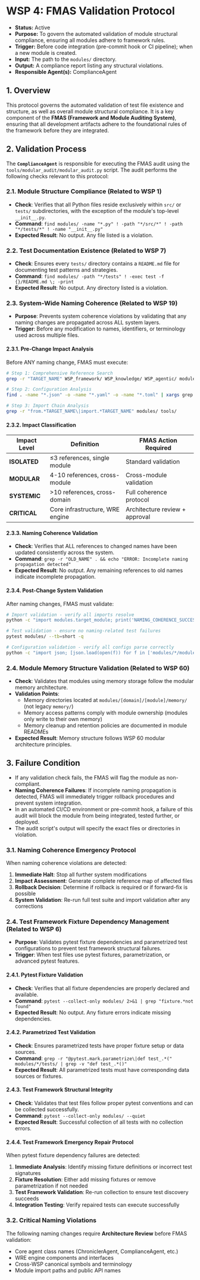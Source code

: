 # WSP 4: FMAS Validation Protocol
- **Status:** Active
- **Purpose:** To govern the automated validation of module structural compliance, ensuring all modules adhere to framework rules.
- **Trigger:** Before code integration (pre-commit hook or CI pipeline); when a new module is created.
- **Input:** The path to the `modules/` directory.
- **Output:** A compliance report listing any structural violations.
- **Responsible Agent(s):** ComplianceAgent

## 1. Overview

This protocol governs the automated validation of test file existence and structure, as well as overall module structural compliance. It is a key component of the **FMAS (Framework and Module Auditing System)**, ensuring that all development artifacts adhere to the foundational rules of the framework before they are integrated.

## 2. Validation Process

The **`ComplianceAgent`** is responsible for executing the FMAS audit using the `tools/modular_audit/modular_audit.py` script. The audit performs the following checks relevant to this protocol:

### 2.1. Module Structure Compliance (Related to WSP 1)
-   **Check**: Verifies that all Python files reside exclusively within `src/` or `tests/` subdirectories, with the exception of the module's top-level `__init__.py`.
-   **Command**: `find modules/ -name "*.py" ! -path "*/src/*" ! -path "*/tests/*" ! -name "__init__.py"`
-   **Expected Result**: No output. Any file listed is a violation.

### 2.2. Test Documentation Existence (Related to WSP 7)
-   **Check**: Ensures every `tests/` directory contains a `README.md` file for documenting test patterns and strategies.
-   **Command**: `find modules/ -path "*/tests" ! -exec test -f {}/README.md \; -print`
-   **Expected Result**: No output. Any directory listed is a violation.

### 2.3. System-Wide Naming Coherence (Related to WSP 19)
-   **Purpose**: Prevents system coherence violations by validating that any naming changes are propagated across ALL system layers.
-   **Trigger**: Before any modification to names, identifiers, or terminology used across multiple files.

#### 2.3.1. Pre-Change Impact Analysis
Before ANY naming change, FMAS must execute:
```bash
# Step 1: Comprehensive Reference Search
grep -r "TARGET_NAME" WSP_framework/ WSP_knowledge/ WSP_agentic/ modules/ tools/ tests/

# Step 2: Configuration Analysis  
find . -name "*.json" -o -name "*.yaml" -o -name "*.toml" | xargs grep "TARGET_NAME"

# Step 3: Import Chain Analysis
grep -r "from.*TARGET_NAME\|import.*TARGET_NAME" modules/ tools/
```

#### 2.3.2. Impact Classification
| Impact Level | Definition | FMAS Action Required |
|--------------|------------|---------------------|
| **ISOLATED** | ≤3 references, single module | Standard validation |
| **MODULAR** | 4-10 references, cross-module | Cross-module validation |
| **SYSTEMIC** | >10 references, cross-domain | Full coherence protocol |
| **CRITICAL** | Core infrastructure, WRE engine | Architecture review + approval |

#### 2.3.3. Naming Coherence Validation
-   **Check**: Verifies that ALL references to changed names have been updated consistently across the system.
-   **Command**: `grep -r "OLD_NAME" . && echo "ERROR: Incomplete naming propagation detected"`
-   **Expected Result**: No output. Any remaining references to old names indicate incomplete propagation.

#### 2.3.4. Post-Change System Validation
After naming changes, FMAS must validate:
```bash
# Import validation - verify all imports resolve
python -c "import modules.target_module; print('NAMING_COHERENCE_SUCCESS')"

# Test validation - ensure no naming-related test failures
pytest modules/ --tb=short -q

# Configuration validation - verify all configs parse correctly
python -c "import json; [json.load(open(f)) for f in ['modules/*/module.json']]"
```

### 2.4. Module Memory Structure Validation (Related to WSP 60)
-   **Check**: Validates that modules using memory storage follow the modular memory architecture.
-   **Validation Points**:
    - Memory directories located at `modules/[domain]/[module]/memory/` (not legacy `memory/`)
    - Memory access patterns comply with module ownership (modules only write to their own memory)
    - Memory cleanup and retention policies are documented in module READMEs
-   **Expected Result**: Memory structure follows WSP 60 modular architecture principles.

## 3. Failure Condition

-   If any validation check fails, the FMAS will flag the module as non-compliant.
-   **Naming Coherence Failures**: If incomplete naming propagation is detected, FMAS will immediately trigger rollback procedures and prevent system integration.
-   In an automated CI/CD environment or pre-commit hook, a failure of this audit will block the module from being integrated, tested further, or deployed.
-   The audit script's output will specify the exact files or directories in violation.

### 3.1. Naming Coherence Emergency Protocol
When naming coherence violations are detected:
1. **Immediate Halt**: Stop all further system modifications
2. **Impact Assessment**: Generate complete reference map of affected files
3. **Rollback Decision**: Determine if rollback is required or if forward-fix is possible
4. **System Validation**: Re-run full test suite and import validation after any corrections

### 2.4. Test Framework Fixture Dependency Management (Related to WSP 6)
-   **Purpose**: Validates pytest fixture dependencies and parametrized test configurations to prevent test framework structural failures.
-   **Trigger**: When test files use pytest fixtures, parametrization, or advanced pytest features.

#### 2.4.1. Pytest Fixture Validation
-   **Check**: Verifies that all fixture dependencies are properly declared and available.
-   **Command**: `pytest --collect-only modules/ 2>&1 | grep "fixture.*not found"`
-   **Expected Result**: No output. Any fixture errors indicate missing dependencies.

#### 2.4.2. Parametrized Test Validation
-   **Check**: Ensures parametrized tests have proper fixture setup or data sources.
-   **Command**: `grep -r "@pytest.mark.parametrize\|def test_.*(" modules/*/tests/ | grep -v "def test_.*()"`
-   **Expected Result**: All parametrized tests must have corresponding data sources or fixtures.

#### 2.4.3. Test Framework Structural Integrity
-   **Check**: Validates that test files follow proper pytest conventions and can be collected successfully.
-   **Command**: `pytest --collect-only modules/ --quiet`
-   **Expected Result**: Successful collection of all tests with no collection errors.

#### 2.4.4. Test Framework Emergency Repair Protocol
When pytest fixture dependency failures are detected:
1. **Immediate Analysis**: Identify missing fixture definitions or incorrect test signatures
2. **Fixture Resolution**: Either add missing fixtures or remove parametrization if not needed
3. **Test Framework Validation**: Re-run collection to ensure test discovery succeeds
4. **Integration Testing**: Verify repaired tests can execute successfully

### 3.2. Critical Naming Violations
The following naming changes require **Architecture Review** before FMAS validation:
- Core agent class names (ChroniclerAgent, ComplianceAgent, etc.)
- WRE engine components and interfaces
- Cross-WSP canonical symbols and terminology
- Module import paths and public API names 